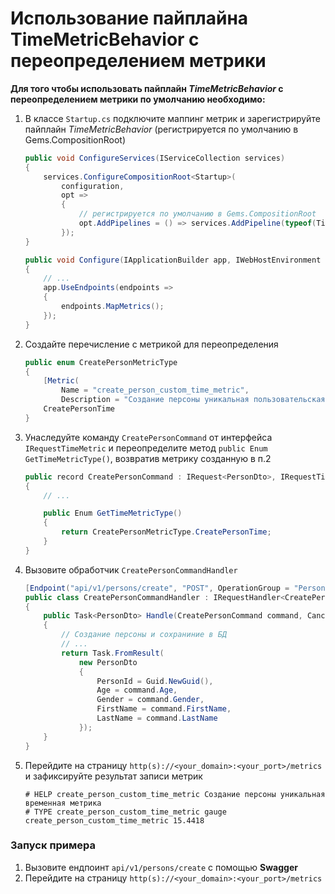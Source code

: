 # Использование пайплайна TimeMetricBehavior с переопределением метрики

**Для того чтобы использовать пайплайн _TimeMetricBehavior_ с переопределением метрики по умолчанию необходимо:**
1. В классе `Startup.cs` подключите маппинг метрик и зарегистрируйте пайплайн _TimeMetricBehavior_ (регистрируется по умолчанию в Gems.CompositionRoot)
    ```csharp
   public void ConfigureServices(IServiceCollection services)
    {
        services.ConfigureCompositionRoot<Startup>(
            configuration,
            opt =>
            {
                // регистрируется по умолчанию в Gems.CompositionRoot 
                opt.AddPipelines = () => services.AddPipeline(typeof(TimeMetricBehavior<,>));
            });
    }

    public void Configure(IApplicationBuilder app, IWebHostEnvironment env)
    {
        // ...
        app.UseEndpoints(endpoints =>
        {
            endpoints.MapMetrics();
        });
    }
    ```

2. Создайте перечисление с метрикой для переопределения
    ```csharp
    public enum CreatePersonMetricType
    {
        [Metric(
            Name = "create_person_custom_time_metric",
            Description = "Создание персоны уникальная пользовательская временная метрика")]
        CreatePersonTime
    }
    ```

3. Унаследуйте команду `CreatePersonCommand` от интерфейса `IRequestTimeMetric` и переопределите метод `public Enum GetTimeMetricType()`, возвратив метрику созданную в п.2
    ```csharp
    public record CreatePersonCommand : IRequest<PersonDto>, IRequestTimeMetric
    {
        // ...

        public Enum GetTimeMetricType()
        {
            return CreatePersonMetricType.CreatePersonTime;
        }
    }
    ```

4. Вызовите обработчик `CreatePersonCommandHandler`
    ```csharp
    [Endpoint("api/v1/persons/create", "POST", OperationGroup = "Persons", Summary = "Создание персоны")]
    public class CreatePersonCommandHandler : IRequestHandler<CreatePersonCommand, PersonDto>
    {
        public Task<PersonDto> Handle(CreatePersonCommand command, CancellationToken cancellationToken)
        {
            // Создание персоны и сохраниние в БД
            // ...
            return Task.FromResult(
                new PersonDto
                {
                    PersonId = Guid.NewGuid(),
                    Age = command.Age,
                    Gender = command.Gender,
                    FirstName = command.FirstName,
                    LastName = command.LastName
                });
        }
    }
    ```

5. Перейдите на страницу `http(s)://<your_domain>:<your_port>/metrics` и зафиксируйте результат записи метрик
    ```
    # HELP create_person_custom_time_metric Создание персоны уникальная  временная метрика
    # TYPE create_person_custom_time_metric gauge
    create_person_custom_time_metric 15.4418
    ```

### Запуск примера
1. Вызовите ендпоинт `api/v1/persons/create` с помощью **Swagger**
2. Перейдите на страницу `http(s)://<your_domain>:<your_port>/metrics`
